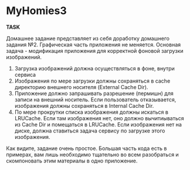 # MyHomies3
<b>TASK</b>
<p>
Домашнее задание представляет из себя доработку домашнего задания №2.
Графическая часть приложения не меняется. Основная задача - модификация приложения для корректной фоновой загрузки изображений.
<ol>
<li> Загрузка изображений должна осуществляться в фоне, внутри сервиса</li>
<li> Изображения по мере загрузки должны сохраняться в cache директорию внешнего носителя (External Cache Dir).</li>
<li> Приложение должно запрашивать разрешение (пермишн) для записи на внешний носитель. Если пользователь отказывается, изображения должны сохраняться в Internal Cache Dir.</li>
<li> По мере прокрутки списка изображения должны искаться в LRUCache. Если там изображения нет, оно должно вычитиываться из Cache Dir и помещаться в LRUCache. Если изображения нет на диске, должна ставиться задача сервису по загрузке этого изображения.</li>
</ol>

Как видите, задание очень простое. Большая часть кода есть в примерах, вам лишь необходимо тщательно во всем разобраться и скомпоновать этим материалы в одно приложение.
